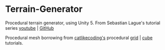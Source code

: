 # Terrain-Generator
Procedural terrain generator, using Unity 5. From Sebastian Lague's  tutorial series [youtube](https://goo.gl/mqAjkh) | [GitHub](https://github.com/SebLague/Procedural-Landmass-Generation) 

Procedural mesh borrowing from [catlikecoding's](http://catlikecoding.com/) procedural [grid](http://catlikecoding.com/unity/tutorials/procedural-grid/) | [cube](http://catlikecoding.com/unity/tutorials/rounded-cube/) tutorials.